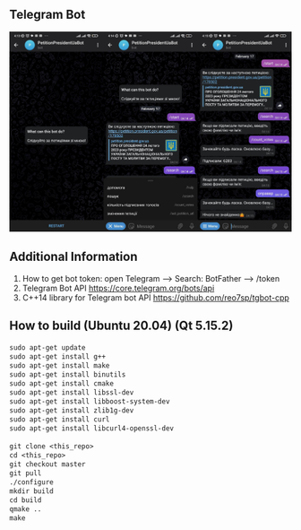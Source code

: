 ## Telegram Bot

![Screen Shot](md/MergedDocument.png)

## Additional Information
1. How to get bot token: open Telegram --> Search: BotFather --> /token
2. Telegram Bot API https://core.telegram.org/bots/api
3. C++14 library for Telegram bot API https://github.com/reo7sp/tgbot-cpp

## How to build (Ubuntu 20.04) (Qt 5.15.2)
```
sudo apt-get update
sudo apt-get install g++
sudo apt-get install make
sudo apt-get install binutils
sudo apt-get install cmake
sudo apt-get install libssl-dev
sudo apt-get install libboost-system-dev
sudo apt-get install zlib1g-dev
sudo apt-get install curl
sudo apt-get install libcurl4-openssl-dev

git clone <this_repo>
cd <this_repo>
git checkout master
git pull
./configure
mkdir build
cd build
qmake ..
make
```
